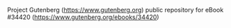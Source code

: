 Project Gutenberg (https://www.gutenberg.org) public repository for eBook #34420 (https://www.gutenberg.org/ebooks/34420)
